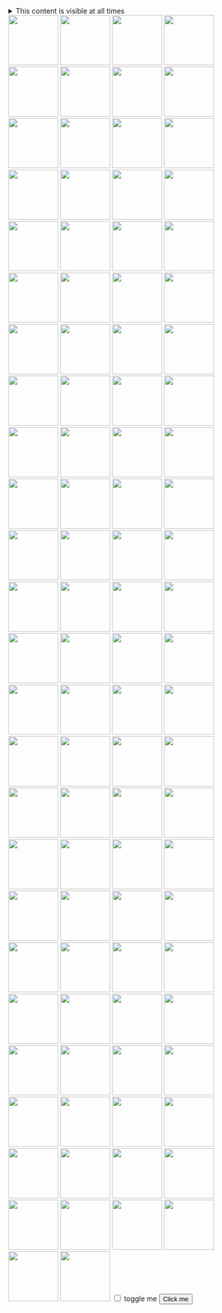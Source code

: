 <!DOCTYPE html>
<link rel="stylesheet" href="styles.css">
<html>
<body>
	<details>
		<summary>This content is visible at all times</summary>
		<p class="box">This content is only visible when expanded</p>
	</details>
	<img src="https://i.imgur.com/kDDFvUp.png" class="rotate" width="100" height="100" />
	<img src="https://i.imgur.com/kDDFvUp.png" class="rotate" width="100" height="100" />
	<img src="https://i.imgur.com/kDDFvUp.png" class="rotate" width="100" height="100" />
	<img src="https://i.imgur.com/kDDFvUp.png" class="rotate" width="100" height="100" />
	<img src="https://i.imgur.com/kDDFvUp.png" class="rotate" width="100" height="100" />
	<img src="https://i.imgur.com/kDDFvUp.png" class="rotate" width="100" height="100" />
	<img src="https://i.imgur.com/kDDFvUp.png" class="rotate" width="100" height="100" />
	<img src="https://i.imgur.com/kDDFvUp.png" class="rotate" width="100" height="100" />
	<img src="https://i.imgur.com/kDDFvUp.png" class="rotate" width="100" height="100" />
	<img src="https://i.imgur.com/kDDFvUp.png" class="rotate" width="100" height="100" />
	<img src="https://i.imgur.com/kDDFvUp.png" class="rotate" width="100" height="100" />
	<img src="https://i.imgur.com/kDDFvUp.png" class="rotate" width="100" height="100" />
	<img src="https://i.imgur.com/kDDFvUp.png" class="rotate" width="100" height="100" />
	<img src="https://i.imgur.com/kDDFvUp.png" class="rotate" width="100" height="100" />
	<img src="https://i.imgur.com/kDDFvUp.png" class="rotate" width="100" height="100" />
	<img src="https://i.imgur.com/kDDFvUp.png" class="rotate" width="100" height="100" />
	<img src="https://i.imgur.com/kDDFvUp.png" class="rotate" width="100" height="100" />
	<img src="https://i.imgur.com/kDDFvUp.png" class="rotate" width="100" height="100" />
	<img src="https://i.imgur.com/kDDFvUp.png" class="rotate" width="100" height="100" />
	<img src="https://i.imgur.com/kDDFvUp.png" class="rotate" width="100" height="100" />
	<img src="https://i.imgur.com/kDDFvUp.png" class="rotate" width="100" height="100" />
	<img src="https://i.imgur.com/kDDFvUp.png" class="rotate" width="100" height="100" />
	<img src="https://i.imgur.com/kDDFvUp.png" class="rotate" width="100" height="100" />
	<img src="https://i.imgur.com/kDDFvUp.png" class="rotate" width="100" height="100" />
	<img src="https://i.imgur.com/kDDFvUp.png" class="rotate" width="100" height="100" />
	<img src="https://i.imgur.com/kDDFvUp.png" class="rotate" width="100" height="100" />
	<img src="https://i.imgur.com/kDDFvUp.png" class="rotate" width="100" height="100" />
	<img src="https://i.imgur.com/kDDFvUp.png" class="rotate" width="100" height="100" />
	<img src="https://i.imgur.com/kDDFvUp.png" class="rotate" width="100" height="100" />
	<img src="https://i.imgur.com/kDDFvUp.png" class="rotate" width="100" height="100" />
	<img src="https://i.imgur.com/kDDFvUp.png" class="rotate" width="100" height="100" />
	<img src="https://i.imgur.com/kDDFvUp.png" class="rotate" width="100" height="100" />
	<img src="https://i.imgur.com/kDDFvUp.png" class="rotate" width="100" height="100" />
	<img src="https://i.imgur.com/kDDFvUp.png" class="rotate" width="100" height="100" />
	<img src="https://i.imgur.com/kDDFvUp.png" class="rotate" width="100" height="100" />
	<img src="https://i.imgur.com/kDDFvUp.png" class="rotate" width="100" height="100" />
	<img src="https://i.imgur.com/kDDFvUp.png" class="rotate" width="100" height="100" />
	<img src="https://i.imgur.com/kDDFvUp.png" class="rotate" width="100" height="100" />
	<img src="https://i.imgur.com/kDDFvUp.png" class="rotate" width="100" height="100" />
	<img src="https://i.imgur.com/kDDFvUp.png" class="rotate" width="100" height="100" />
	<img src="https://i.imgur.com/kDDFvUp.png" class="rotate" width="100" height="100" />
	<img src="https://i.imgur.com/kDDFvUp.png" class="rotate" width="100" height="100" />
	<img src="https://i.imgur.com/kDDFvUp.png" class="rotate" width="100" height="100" />
	<img src="https://i.imgur.com/kDDFvUp.png" class="rotate" width="100" height="100" />
	<img src="https://i.imgur.com/kDDFvUp.png" class="rotate" width="100" height="100" />
	<img src="https://i.imgur.com/kDDFvUp.png" class="rotate" width="100" height="100" />
	<img src="https://i.imgur.com/kDDFvUp.png" class="rotate" width="100" height="100" />
	<img src="https://i.imgur.com/kDDFvUp.png" class="rotate" width="100" height="100" />
	<img src="https://i.imgur.com/kDDFvUp.png" class="rotate" width="100" height="100" />
	<img src="https://i.imgur.com/kDDFvUp.png" class="rotate" width="100" height="100" />
	<img src="https://i.imgur.com/kDDFvUp.png" class="rotate" width="100" height="100" />
	<img src="https://i.imgur.com/kDDFvUp.png" class="rotate" width="100" height="100" />
	<img src="https://i.imgur.com/kDDFvUp.png" class="rotate" width="100" height="100" />
	<img src="https://i.imgur.com/kDDFvUp.png" class="rotate" width="100" height="100" />
	<img src="https://i.imgur.com/kDDFvUp.png" class="rotate" width="100" height="100" />
	<img src="https://i.imgur.com/kDDFvUp.png" class="rotate" width="100" height="100" />
	<img src="https://i.imgur.com/kDDFvUp.png" class="rotate" width="100" height="100" />
	<img src="https://i.imgur.com/kDDFvUp.png" class="rotate" width="100" height="100" />
	<img src="https://i.imgur.com/kDDFvUp.png" class="rotate" width="100" height="100" />
	<img src="https://i.imgur.com/kDDFvUp.png" class="rotate" width="100" height="100" />
	<img src="https://i.imgur.com/kDDFvUp.png" class="rotate" width="100" height="100" />
	<img src="https://i.imgur.com/kDDFvUp.png" class="rotate" width="100" height="100" />
	<img src="https://i.imgur.com/kDDFvUp.png" class="rotate" width="100" height="100" />
	<img src="https://i.imgur.com/kDDFvUp.png" class="rotate" width="100" height="100" />
	<img src="https://i.imgur.com/kDDFvUp.png" class="rotate" width="100" height="100" />
	<img src="https://i.imgur.com/kDDFvUp.png" class="rotate" width="100" height="100" />
	<img src="https://i.imgur.com/kDDFvUp.png" class="rotate" width="100" height="100" />
	<img src="https://i.imgur.com/kDDFvUp.png" class="rotate" width="100" height="100" />
	<img src="https://i.imgur.com/kDDFvUp.png" class="rotate" width="100" height="100" />
	<img src="https://i.imgur.com/kDDFvUp.png" class="rotate" width="100" height="100" />
	<img src="https://i.imgur.com/kDDFvUp.png" class="rotate" width="100" height="100" />
	<img src="https://i.imgur.com/kDDFvUp.png" class="rotate" width="100" height="100" />
	<img src="https://i.imgur.com/kDDFvUp.png" class="rotate" width="100" height="100" />
	<img src="https://i.imgur.com/kDDFvUp.png" class="rotate" width="100" height="100" />
	<img src="https://i.imgur.com/kDDFvUp.png" class="rotate" width="100" height="100" />
	<img src="https://i.imgur.com/kDDFvUp.png" class="rotate" width="100" height="100" />
	<img src="https://i.imgur.com/kDDFvUp.png" class="rotate" width="100" height="100" />
	<img src="https://i.imgur.com/kDDFvUp.png" class="rotate" width="100" height="100" />
	<img src="https://i.imgur.com/kDDFvUp.png" class="rotate" width="100" height="100" />
	<img src="https://i.imgur.com/kDDFvUp.png" class="rotate" width="100" height="100" />
	<img src="https://i.imgur.com/kDDFvUp.png" class="rotate" width="100" height="100" />
	<img src="https://i.imgur.com/kDDFvUp.png" class="rotate" width="100" height="100" />
	<img src="https://i.imgur.com/kDDFvUp.png" class="rotate" width="100" height="100" />
	<img src="https://i.imgur.com/kDDFvUp.png" class="rotate" width="100" height="100" />
	<img src="https://i.imgur.com/kDDFvUp.png" class="rotate" width="100" height="100" />
	<img src="https://i.imgur.com/kDDFvUp.png" class="rotate" width="100" height="100" />
	<img src="https://i.imgur.com/kDDFvUp.png" class="rotate" width="100" height="100" />
	<img src="https://i.imgur.com/kDDFvUp.png" class="rotate" width="100" height="100" />
	<img src="https://i.imgur.com/kDDFvUp.png" class="rotate" width="100" height="100" />
	<img src="https://i.imgur.com/kDDFvUp.png" class="rotate" width="100" height="100" />
	<img src="https://i.imgur.com/kDDFvUp.png" class="rotate" width="100" height="100" />
	<img src="https://i.imgur.com/kDDFvUp.png" class="rotate" width="100" height="100" />
	<img src="https://i.imgur.com/kDDFvUp.png" class="rotate" width="100" height="100" />
	<img src="https://i.imgur.com/kDDFvUp.png" class="rotate" width="100" height="100" />
	<img src="https://i.imgur.com/kDDFvUp.png" class="rotate" width="100" height="100" />
	<img src="https://i.imgur.com/kDDFvUp.png" class="rotate" width="100" height="100" />
	<img src="https://i.imgur.com/kDDFvUp.png" class="rotate" width="100" height="100" />
	<img src="https://i.imgur.com/kDDFvUp.png" class="rotate" width="100" height="100" />
	<input type="checkbox" id="my-toggle">
		<label for="my-toggle">toggle me</label>
    <button onclick="changeCol()">Click me</button>
   <script>
     function changeCol() {
			if ( document.getElementById("my-toggle").checked == true ) {
				if ( document.getElementById("my-toggle").checked == true ) {
					var bgColor = "rgb(" + Math.floor(Math.random() * 256) + "," + Math.floor(Math.random() * 256) + "," + Math.floor(Math.random() * 256) + ")";
					document.body.style.background = bgColor;
				} 
				setTimeout( changeCol, 100 );
			}
     };
//	 let el = document.getElementsByClassName('rotate');
//	 el.style.setProperty('--rand', Math.random());
	const testElements = document.getElementsByClassName("rotate");
	for (let i = 0; i < testElements.length; i++) {
		testElements[i].style.setProperty('--rand', Math.random()*100 );
		testElements[i].style.setProperty('--rand2', Math.random()*3 );
		testElements[i].style.setProperty('--rand3', Math.random()*20 );
		// Access each element using elements[i]
		// Perform operations on each element
    }
//	const testDivs = testElements.forEach(
//		(testElement) => testElement.style.setProperty('--rand', Math.random(100) )
//	);
    </script>
</body>
</html>
